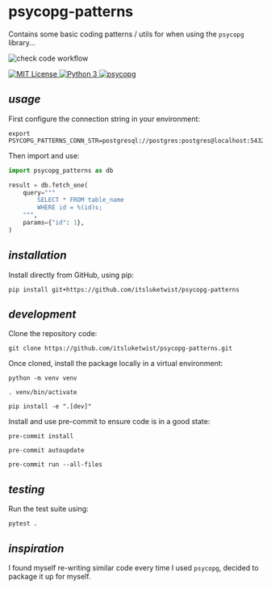 # **psycopg-patterns**

Contains some basic coding patterns / utils for when using the `psycopg` library...

![check code workflow](https://github.com/itsluketwist/psycopg-patterns/actions/workflows/check.yaml/badge.svg)

<div>
    <!-- badges from : https://shields.io/ -->
    <!-- logos available : https://simpleicons.org/ -->
    <a href="https://opensource.org/licenses/MIT">
        <img alt="MIT License" src="https://img.shields.io/badge/Licence-MIT-yellow?style=for-the-badge&logo=docs&logoColor=white" />
    </a>
    <a href="https://www.python.org/">
        <img alt="Python 3" src="https://img.shields.io/badge/Python_3-blue?style=for-the-badge&logo=python&logoColor=white" />
    </a>
    <a href="https://www.psycopg.org/">
        <img alt="psycopg" src="https://img.shields.io/badge/psycopg-green?style=for-the-badge&logo=python&logoColor=white" />
    </a>
</div>

## *usage*

First configure the connection string in your environment:

```shell
export PSYCOPG_PATTERNS_CONN_STR=postgresql://postgres:postgres@localhost:5432/database_name
```

Then import and use:

```python
import psycopg_patterns as db

result = db.fetch_one(
    query="""
        SELECT * FROM table_name
        WHERE id = %(id)s;
    """,
    params={"id": 1},
)
```

## *installation*

Install directly from GitHub, using pip:

```shell
pip install git+https://github.com/itsluketwist/psycopg-patterns
```

## *development*

Clone the repository code:

```shell
git clone https://github.com/itsluketwist/psycopg-patterns.git
```

Once cloned, install the package locally in a virtual environment:

```shell
python -m venv venv

. venv/bin/activate

pip install -e ".[dev]"
```

Install and use pre-commit to ensure code is in a good state:

```shell
pre-commit install

pre-commit autoupdate

pre-commit run --all-files
```

## *testing*

Run the test suite using:

```shell
pytest .
```


## *inspiration*

I found myself re-writing similar code every time I used `psycopg`, decided to package it up for myself.